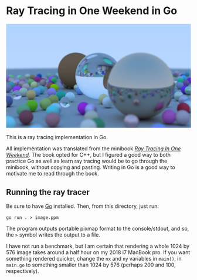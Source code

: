 # Ray Tracing in One Weekend in Go

![Output from ray tracing](/output.png)

This is a ray tracing implementation in Go.

All implementation was translated from the minibook _[Ray Tracing In One Weekend](https://www.amazon.ca/Ray-Tracing-Weekend-Minibooks-Book-ebook/dp/B01B5AODD8)_. The book opted for C++, but I figured a good way to both practice Go as well as learn ray tracing would be to go through the minibook, without copying and pasting. Writing in Go is a good way to motivate me to read through the book.

## Running the ray tracer

Be sure to have [Go](https://golang.org/) installed. Then, from this directory, just run:

```
go run . > image.ppm
```

The program outputs portable pixmap format to the console/stdout, and so, the `>` symbol writes the output to a file.

I have not run a benchmark, but I am certain that rendering a whole 1024 by 576 image takes around a half hour on my 2018 i7 MacBook pro. If you want something rendered quicker, change the `nx` and `ny` variables in `main()`, in `main.go` to something smaller than 1024 by 576 (perhaps 200 and 100, respectively).
